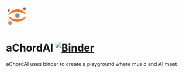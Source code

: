 <img src="./images/g6387.png" alt="aChordAI logo" height="60">

# aChordAI [![Binder](https://mybinder.org/badge_logo.svg)](https://mybinder.org/v2/gh/LESSSE/aChordAI/master)
aChordAI uses binder to create a playground where music and AI meet
